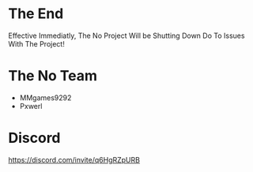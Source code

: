 # The End
Effective Immediatly, The No Project Will be Shutting Down Do To Issues With The Project!
# The No Team
* MMgames9292
* Pxwerl
# Discord
https://discord.com/invite/q6HgRZpURB
